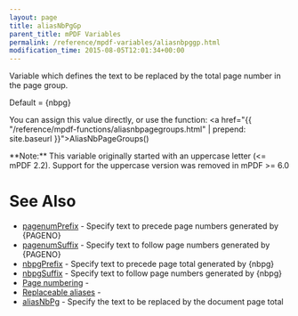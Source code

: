 ```yaml
---
layout: page
title: aliasNbPgGp
parent_title: mPDF Variables
permalink: /reference/mpdf-variables/aliasnbpggp.html
modification_time: 2015-08-05T12:01:34+00:00
---
```


Variable which defines the text to be replaced by the total page number in the page group.

Default = {nbpg}

You can assign this value directly, or use the function: <a href="{{ "/reference/mpdf-functions/aliasnbpagegroups.html" | prepend: site.baseurl }}">AliasNbPageGroups()</a> 

<div class="alert alert-info" role="alert">**Note:** This variable originally started with an uppercase letter (&lt;= mPDF 2.2). Support for the uppercase version was removed in mPDF &gt;= 6.0</div>

# See Also

<ul>
<li class="manual_boxlist"><a href="{{ "/reference/mpdf-variables/pagenumprefix.html" | prepend: site.baseurl }}">pagenumPrefix</a> - Specify text to precede page numbers generated by {PAGENO}</li>
<li class="manual_boxlist"><a href="{{ "/reference/mpdf-variables/pagenumsuffix.html" | prepend: site.baseurl }}">pagenumSuffix</a> - Specify text to follow page numbers generated by {PAGENO}</li>
<li class="manual_boxlist"><a href="{{ "/reference/mpdf-variables/nbpgprefix.html" | prepend: site.baseurl }}">nbpgPrefix</a> - Specify text to precede page total generated by {nbpg}</li>
<li class="manual_boxlist"><a href="{{ "/reference/mpdf-variables/nbpgsuffix.html" | prepend: site.baseurl }}">nbpgSuffix</a> - Specify text to follow page numbers generated by {nbpg}</li>
<li class="manual_boxlist"><a href="{{ "/paging/page-numbering.html" | prepend: site.baseurl }}">Page numbering</a> - </li>
<li class="manual_boxlist"><a href="{{ "/what-else-can-i-do/replaceable-aliases.html" | prepend: site.baseurl }}">Replaceable aliases</a> - </li>
<li class="manual_boxlist"><a href="{{ "/reference/mpdf-variables/aliasnbpg.html" | prepend: site.baseurl }}">aliasNbPg</a> - Specify the text to be replaced by the document page total</li>
</ul>

